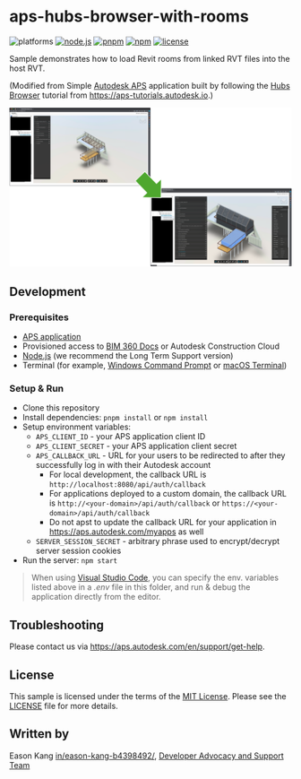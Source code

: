 # aps-hubs-browser-with-rooms

![platforms](https://img.shields.io/badge/platform-windows%20%7C%20osx%20%7C%20linux-lightgray.svg)
[![node.js](https://img.shields.io/badge/Node.js-v20.12-blue.svg)](https://nodejs.org)
[![pnpm](https://img.shields.io/badge/pnpm-9.0.5-blue.svg)](https://pnpm.io/)
[![npm](https://img.shields.io/badge/npm-10.5.2-blue.svg)](https://www.npmjs.com/)
[![license](https://img.shields.io/:license-mit-green.svg)](https://opensource.org/licenses/MIT)

Sample demonstrates how to load Revit rooms from linked RVT files into the host RVT.

(Modified from Simple [Autodesk APS](https://aps.autodesk.com) application built by following
the [Hubs Browser](https://aps-tutorials.autodesk.io/tutorials/hubs-browser/) tutorial
from https://aps-tutorials.autodesk.io.)

![screenshot](screenshot.png)

## Development

### Prerequisites

- [APS application](https://aps.autodesk.com/en/docs/oauth/v2/tutorials/create-app)
- Provisioned access to [BIM 360 Docs](https://aps.autodesk.com/en/docs/bim360/v1/tutorials/getting-started/manage-access-to-docs/)
or Autodesk Construction Cloud
- [Node.js](https://nodejs.org) (we recommend the Long Term Support version)
- Terminal (for example, [Windows Command Prompt](https://en.wikipedia.org/wiki/Cmd.exe)
or [macOS Terminal](https://support.apple.com/guide/terminal/welcome/mac))

### Setup & Run

- Clone this repository
- Install dependencies: `pnpm install` or `npm install`
- Setup environment variables:
  - `APS_CLIENT_ID` - your APS application client ID
  - `APS_CLIENT_SECRET` - your APS application client secret
  - `APS_CALLBACK_URL` - URL for your users to be redirected to after they successfully log in with their Autodesk account
    - For local development, the callback URL is `http://localhost:8080/api/auth/callback`
    - For applications deployed to a custom domain, the callback URL is `http://<your-domain>/api/auth/callback` or `https://<your-domain>/api/auth/callback`
    - Do not apst to update the callback URL for your application in https://aps.autodesk.com/myapps as well
  - `SERVER_SESSION_SECRET` - arbitrary phrase used to encrypt/decrypt server session cookies
- Run the server: `npm start`

> When using [Visual Studio Code](https://code.visualstudio.com),
you can specify the env. variables listed above in a _.env_ file in this
folder, and run & debug the application directly from the editor.

## Troubleshooting

Please contact us via https://aps.autodesk.com/en/support/get-help.

## License

This sample is licensed under the terms of the [MIT License](http://opensource.org/licenses/MIT).
Please see the [LICENSE](LICENSE) file for more details.

## Written by

Eason Kang [in/eason-kang-b4398492/](https://www.linkedin.com/in/eason-kang-b4398492), [Developer Advocacy and Support Team](http://aps.autodesk.com)